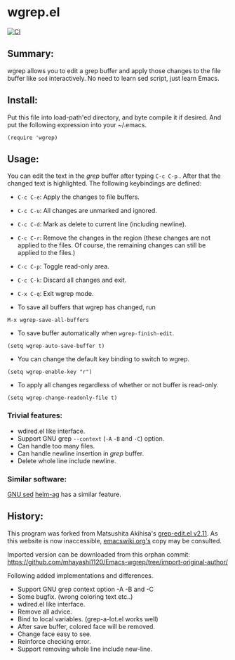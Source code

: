 wgrep.el
========

[![CI](https://github.com/mhayashi1120/Emacs-wgrep/actions/workflows/test.yml/badge.svg)](https://github.com/mhayashi1120/Emacs-wgrep/actions/workflows/test.yml)

## Summary:

wgrep allows you to edit a grep buffer and apply those changes to
the file buffer like `sed` interactively. No need to learn sed
script, just learn Emacs.

## Install:

Put this file into load-path'ed directory, and byte compile it if
desired. And put the following expression into your ~/.emacs.

```
(require 'wgrep)
```

## Usage:

You can edit the text in the *grep* buffer after typing `C-c C-p` .
After that the changed text is highlighted.
The following keybindings are defined:

* `C-c C-e`: Apply the changes to file buffers.
* `C-c C-u`: All changes are unmarked and ignored.
* `C-c C-d`: Mark as delete to current line (including newline).
* `C-c C-r`: Remove the changes in the region (these changes are not
  applied to the files. Of course, the remaining
  changes can still be applied to the files.)
* `C-c C-p`: Toggle read-only area.
* `C-c C-k`: Discard all changes and exit.
* `C-x C-q`: Exit wgrep mode.

* To save all buffers that wgrep has changed, run

```
M-x wgrep-save-all-buffers
```

* To save buffer automatically when `wgrep-finish-edit`.

```
(setq wgrep-auto-save-buffer t)
```

* You can change the default key binding to switch to wgrep.

```
(setq wgrep-enable-key "r")
```

* To apply all changes regardless of whether or not buffer is read-only.

```
(setq wgrep-change-readonly-file t)
```

### Trivial features:

- wdired.el like interface.
- Support GNU grep `--context` (`-A` `-B` and `-C`) option.
- Can handle too many files.
- Can handle newline insertion in *grep* buffer.
- Delete whole line include newline.

### Similar software:

[GNU sed](https://www.gnu.org/software/sed/)
[helm-ag](https://github.com/syohex/emacs-helm-ag) has a similar feature.

## History:

This program was forked from Matsushita Akihisa's [grep-edit.el
v2.11](http://www.bookshelf.jp/elc/grep-edit.el).  As this website is
now inaccessible,
[emacswiki.org's](https://www.emacswiki.org/emacs/grep-edit.el) copy
may be consulted.

Imported version can be downloaded from this orphan commit:
https://github.com/mhayashi1120/Emacs-wgrep/tree/import-original-author/

Following added implementations and differences.
* Support GNU grep context option -A -B and -C
* Some bugfix. (wrong coloring text etc..)
* wdired.el like interface.
* Remove all advice.
* Bind to local variables. (grep-a-lot.el works well)
* After save buffer, colored face will be removed.
* Change face easy to see.
* Reinforce checking error.
* Support removing whole line include new-line.

